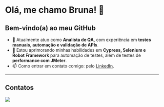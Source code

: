 # Olá, me chamo Bruna! 👋
## Bem-vindo(a) ao meu GitHub

- 🔭 Atualmente atuo como **Analista de QA**, com experiência em **testes manuais, automação e validação de APIs**.  
- 🌱 Estou aprimorando minhas habilidades em **Cypress, Selenium e Robot Framework** para automação de testes, além de testes de **performance com JMeter**.  
- 📫 Como entrar em contato comigo: pelo [LinkedIn](https://www.linkedin.com/in/bruna-meira-fernandes/).  

---

## Contatos

<div>
<a href="https://www.linkedin.com/in/bruna-meira-fernandes/" target="_blank"><img src="https://img.shields.io/badge/-LinkedIn-%230077B5?style=for-the-badge&logo=linkedin&logoColor=white" target="_blank"></a>   
</div>
